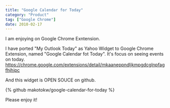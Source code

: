 ```yaml
---
title: "Google Calendar for Today"
category: "Product"
tag: ["Google Chrome"]
date: 2010-02-17
---
```

I am enjoying on Google Chrome Exntension.

I have ported "My Outlook Today" as Yahoo Widget to Google Chrome Extension, named "Google Calendar fot Today". It's focus on seeing events on today.
<a href="https://chrome.google.com/extensions/detail/mkaaneppndljkmpgdcglnpfagfhjhipc">https://chrome.google.com/extensions/detail/mkaaneppndljkmpgdcglnpfagfhjhipc</a>  

And this widget is OPEN SOUCE on github.

{% github makotokw/google-calendar-for-today %}

Please enjoy it! 



